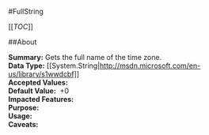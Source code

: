 #FullString

[[_TOC_]]

##About

**Summary:**  Gets the full name of the time zone.   
**Data Type:** [[System.String|http://msdn.microsoft.com/en-us/library/s1wwdcbf]]  
**Accepted Values:**   
**Default Value:** &nbsp;+0&nbsp;  
**Impacted Features:**   
**Purpose:**   
**Usage:**   
**Caveats:**   

